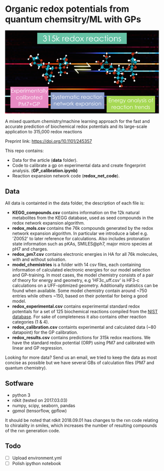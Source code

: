 # Organic redox potentials from quantum chemsitry/ML with GPs

![Graphical abstract](toc.png)

A mixed quantum chemistry/machine learning approach for the fast and accurate prediction of biochemical redox potentials and its large-scale application to 315,000 redox reactions

Preprint link: <https://doi.org/10.1101/245357>

This repo contains:

* Data for the article (**data** folder).
* Code to calibrate a gp on experimental data and create fingerprint analysis. (**GP_calibration.ipynb)**
* Reaction expansion network code (**redox_net_code**).

## Data

All data is containted in the data folder, the description of each file is:

* **KEGG_compounds.csv** contains information on the 12k natural metabolites from the KEGG database, used as seed compounds in the redox network expansion algorithm.
* **redox_mols.csv** contains the 76k compounds generated by the redox network expansion algorithm. In particular we introduce a label e.g. 'Z0052' to later reference for calculations. Also includes protonation state information such as pKAs, SMILES@ph7, major micro species at pH7 and charges.
*  **redox_pm7.csv** contains electronic energies in HA for all 76k molecules, with and without solvation.
* **model_chemistries** is a folder with 14 csv files, each containing information of calculated electronic energies for our model selection and GP-training. In most cases, the model chemistry consists of a pair of theory for energy and geometry, e.g 'HF3c_uff.csv' is HF3-c calculations on a UFF-optimized geometry. Additionally statistics can be found when available. Some model chemistry contain around ~750 entries while others ~150, based on their potential for being a good model.
* **redox_experimental.csv** contains experimental standard redox potentials for a set of 125 biochemical reactions compiled from the [NIST database](https://randr.nist.gov/enzyme/). For sake of completeness it also contains other reaction categories (1 & 4).
* **redox_calibration.csv** containts experimental and calculated data (~80 datapoint) for the GP calibration.
* **redox_results.csv** contains predictions for 315k redox reactions. We have the standard redox potential (ORP) using PM7 and calibrated with linear and GP regression.

Looking for more data? Send us an email, we tried to keep the data as most concise as possible but we have several GBs of calculation files (PM7 and quantum chemistry).

## Sotfware

* python 3
* rdkit (tested on 2017.03.03)
* numpy, scipy, seaborn, pandas
* gpmol (tensorflow, gpflow)

It should be noted that rdkit 2018.09.01 has changes to the rxn code relating to chiralality in smiles, which increases the number of resulting compounds of the rxn generation code.

## Todo

- [ ] Upload environment.yml
- [ ] Polish ipython notebook
